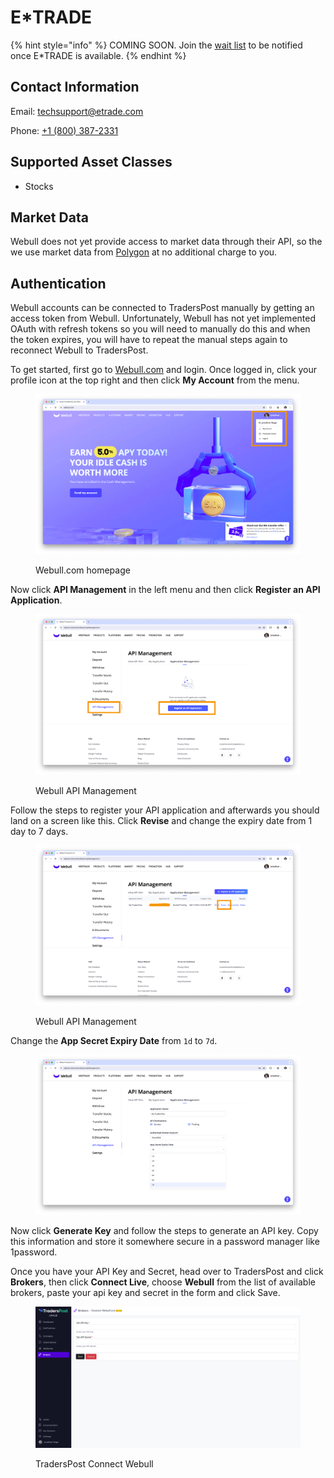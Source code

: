 # E\*TRADE

{% hint style="info" %}
COMING SOON. Join the [wait list](https://traderspost.io/broker/etrade) to be notified once E\*TRADE is available.
{% endhint %}

## Contact Information

Email: [techsupport@etrade.com](mailto:techsupport@etrade.com)

Phone: [+1 (800) 387-2331](tel:18003872331)

## Supported Asset Classes

* Stocks

## Market Data

Webull does not yet provide access to market data through their API, so the we use market data from [Polygon](https://polygon.io/) at no additional charge to you.

## Authentication

Webull accounts can be connected to TradersPost manually by getting an access token from Webull. Unfortunately, Webull has not yet implemented OAuth with refresh tokens so you will need to manually do this and when the token expires, you will have to repeat the manual steps again to reconnect Webull to TradersPost.

To get started, first go to [Webull.com](https://webull.com) and login. Once logged in, click your profile icon at the top right and then click **My Account** from the menu.

<figure><img src="../../../.gitbook/assets/Screenshot 2024-06-11 at 9.21.15 AM.png" alt=""><figcaption><p>Webull.com homepage</p></figcaption></figure>

Now click **API Management** in the left menu and then click **Register an API Application**.

<figure><img src="../../../.gitbook/assets/Screenshot 2024-06-11 at 9.22.29 AM.png" alt=""><figcaption><p>Webull API Management</p></figcaption></figure>

Follow the steps to register your API application and afterwards you should land on a screen like this. Click **Revise** and change the expiry date from 1 day to 7 days.

<figure><img src="../../../.gitbook/assets/Screenshot 2024-06-11 at 9.22.53 AM.png" alt=""><figcaption><p>Webull API Management</p></figcaption></figure>

Change the **App Secret Expiry Date** from `1d` to `7d`.

<figure><img src="../../../.gitbook/assets/Screenshot 2024-06-11 at 9.27.07 AM.png" alt=""><figcaption></figcaption></figure>

Now click **Generate Key** and follow the steps to generate an API key. Copy this information and store it somewhere secure in a password manager like 1password.

Once you have your API Key and Secret, head over to TradersPost and click **Brokers**, then click **Connect Live**, choose **Webull** from the list of available brokers, paste your api key and secret in the form and click Save.

<figure><img src="../../../.gitbook/assets/Untitled.png" alt=""><figcaption><p>TradersPost Connect Webull</p></figcaption></figure>

